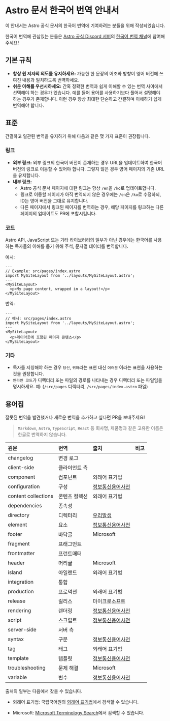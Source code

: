 # Astro 문서 한국어 번역 안내서

이 안내서는 Astro 공식 문서의 한국어 번역에 기여하려는 분들을 위해 작성되었습니다.

한국어 번역에 관심있는 분들은 [Astro 공식 Discord 서버](https://astro.build/chat)의 [한국어 번역 채널](https://discord.com/channels/830184174198718474/1073677243290767512)에 참여해주세요!

## 기본 규칙

- **항상 원 저자의 의도를 유지하세요:** 가능한 한 문장의 어조와 방향이 영어 버전에 쓰여진 내용과 일치하도록 번역하세요.
- **쉬운 이해를 우선시하세요:** 간혹 정확한 번역과 쉽게 이해할 수 있는 번역 사이에서 선택해야 하는 경우가 있습니다. 예를 들어 용어를 사용하기보다 풀어서 설명해야 하는 경우가 존재합니다. 이런 경우 항상 최대한 단순하고 간결하며 이해하기 쉽게 번역해야 합니다.

## 표준

간결하고 일관된 번역을 유지하기 위해 다음과 같은 몇 가지 표준이 권장됩니다.

### 링크

- **외부 링크:** 외부 링크의 한국어 버전이 존재하는 경우 URL을 업데이트하여 한국어 버전의 링크로 이동할 수 있어야 합니다. 그렇지 않은 경우 영어 페이지의 기존 URL을 유지합니다.
- **내부 링크:**
  - Astro 공식 문서 페이지에 대한 링크는 항상 `/en`을 `/ko`로 업데이트합니다.
  - 링크로 이동할 페이지가 아직 번역되지 않은 경우에는 `/en`은 `/ko`로 수정하되, ID는 영어 버전을 그대로 유지합니다.
  - 다른 페이지에서 링크된 페이지를 번역하는 경우, 해당 페이지를 링크하는 다른 페이지의 업데이트도 PR에 포함시킵니다.

### 코드

Astro API, JavaScript 또는 기타 라이브러리의 일부가 아닌 경우에는 한국어를 사용하는 독자들의 이해를 돕기 위해 주석, 문자열 데이터를 번역합니다.

예시:

```astro
---
// Example: src/pages/index.astro
import MySiteLayout from '../layouts/MySiteLayout.astro';
---
<MySiteLayout>
  <p>My page content, wrapped in a layout!</p>
</MySiteLayout>
```

번역:

```astro
---
// 예시: src/pages/index.astro
import MySiteLayout from '../layouts/MySiteLayout.astro';
---
<MySiteLayout>
  <p>레이아웃에 포함된 페이지 콘텐츠</p>
</MySiteLayout>
```

### 기타

- 독자를 지칭해야 하는 경우 `당신`, `귀하`라는 표현 대신 `여러분` 이라는 표현을 사용하는 것을 권장합니다.
- `인라인 코드`가 디렉터리 또는 파일의 경로를 나타내는 경우 디렉터리 또는 파일임을 명시하세요. 예: (`/src/pages` 디렉터리, `/src/pages/index.astro` 파일)

## 용어집

잘못된 번역을 발견했거나 새로운 번역을 추가하고 싶다면 PR을 보내주세요!

> `Markdown`, `Astro`, `TypeScript`, `React` 등 회사명, 제품명과 같은 고유한 이름은 한글로 번역하지 않습니다.

| 원문                | 번역          | 출처 | 비고 |
| :------------------ | :------------ | :--- | ---- |
| changelog           | 변경 로그     |||
| client-side         | 클라이언트 측 |||
| component | 컴포넌트 |외래어 표기법||
| configuration       | 구성          |[정보통신용어사전](https://terms.tta.or.kr/dictionary/dictionaryView.do?word_seq=039507-1)||
| content collections | 콘텐츠 컬렉션 |외래어 표기법||
| dependencies        | 종속성        |||
| directory           | 디렉터리      |[우리말샘](https://opendict.korean.go.kr/dictionary/view?sense_no=136968)||
| element | 요소 |[정보통신용어사전](https://terms.tta.or.kr/dictionary/dictionaryView.do?word_seq=095809-1)||
| footer              | 바닥글        |Microsoft||
| fragment | 프래그먼트 |||
| frontmatter         | 프런트매터    |||
| header              | 머리글        |Microsoft||
| island              | 아일랜드      |외래어 표기법||
| integration         | 통합          |||
| production          | 프로덕션      |외래어 표기법||
| release             | 릴리스        |마이크로소프트||
| rendering | 렌더링 |[정보통신용어사전](https://terms.tta.or.kr/dictionary/dictionaryView.do?word_seq=054262-2)||
| script | 스크립트 |[정보통신용어사전](https://terms.tta.or.kr/dictionary/dictionaryView.do?word_seq=054948-1)||
| server-side         | 서버 측       |||
| syntax | 구문 |[정보통신용어사전](https://terms.tta.or.kr/dictionary/dictionaryView.do?word_seq=057320-1)||
| tag | 태그 |외래어 표기법||
| template | 템플릿 |[정보통신용어사전](https://terms.tta.or.kr/dictionary/dictionaryView.do?word_seq=057749-1)||
| troubleshooting     | 문제 해결     |Microsoft||
| variable | 변수 |[정보통신용어사전](https://terms.tta.or.kr/dictionary/dictionaryView.do?word_seq=059344-1)||

출처의 일부는 다음에서 찾을 수 있습니다.

- 외래어 표기법: 국립국어원의 [외래어 표기법](https://kornorms.korean.go.kr/example/exampleList.do)에서 검색할 수 있습니다.

- Microsoft: [Microsoft Terminology Search](https://msit.powerbi.com/view?r=eyJrIjoiODJmYjU4Y2YtM2M0ZC00YzYxLWE1YTktNzFjYmYxNTAxNjQ0IiwidCI6IjcyZjk4OGJmLTg2ZjEtNDFhZi05MWFiLTJkN2NkMDExZGI0NyIsImMiOjV9)에서 검색할 수 있습니다.

